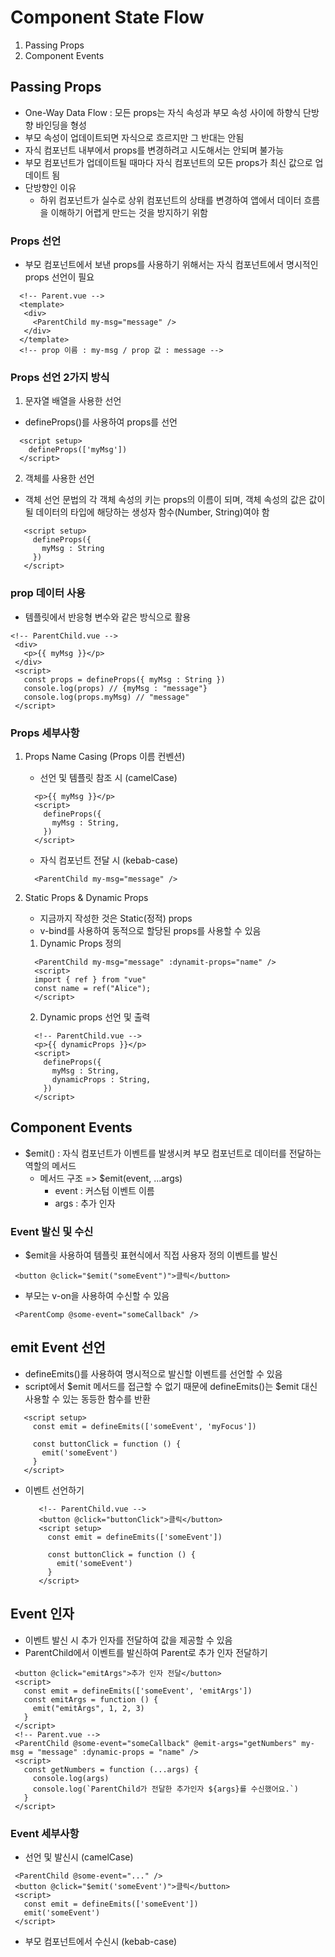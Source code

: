 # Component State Flow

 1. Passing Props
 2. Component Events

## Passing Props

 - One-Way Data Flow : 모든 props는 자식 속성과 부모 속성 사이에 하향식 단방향 바인딩을 형성
 - 부모 속성이 업데이트되면 자식으로 흐르지만 그 반대는 안됨
 - 자식 컴포넌트 내부에서 props를 변경하려고 시도해서는 안되며 불가능
 - 부모 컴포넌트가 업데이트될 때마다 자식 컴포넌트의 모든 props가 최신 값으로 업데이트 됨
 - 단방향인 이유
   - 하위 컴포넌트가 실수로 상위 컴포넌트의 상태를 변경하여 앱에서 데이터 흐름을 이해하기 어렵게 만드는 것을 방지하기 위함

### Props 선언

 - 부모 컴포넌트에서 보낸 props를 사용하기 위해서는 자식 컴포넌트에서 명시적인 props 선언이 필요
 ```vue
   <!-- Parent.vue -->
   <template>
    <div>
      <ParentChild my-msg="message" />
    </div>
   </template>
   <!-- prop 이름 : my-msg / prop 값 : message -->
 ```

### Props 선언 2가지 방식

 1. 문자열 배열을 사용한 선언
  - defineProps()를 사용하여 props를 선언
  ```vue
    <script setup>
      defineProps(['myMsg'])
    </script>
  ```
 2. 객체를 사용한 선언
 - 객체 선언 문법의 각 객체 속성의 키는 props의 이름이 되며, 객체 속성의 값은 값이 될 데이터의 타입에 해당하는 생성자 함수(Number, String)여야 함
 ```vue
    <script setup>
      defineProps({
        myMsg : String
      })
    </script>
 ```

### prop 데이터 사용

 - 템플릿에서 반응형 변수와 같은 방식으로 활용
 ```vue
 <!-- ParentChild.vue -->
  <div>
    <p>{{ myMsg }}</p>
  </div>
  <script>
    const props = defineProps({ myMsg : String })
    console.log(props) // {myMsg : "message"}
    console.log(props.myMsg) // "message"
  </script>
 ```

### Props 세부사항

 1. Props Name Casing (Props 이름 컨벤션)
    - 선언 및 템플릿 참조 시 (camelCase)
    ```Vue
      <p>{{ myMsg }}</p>
      <script>
        defineProps({
          myMsg : String,
        })
      </script>
    ```
    - 자식 컴포넌트 전달 시 (kebab-case)
    ```vue
      <ParentChild my-msg="message" />
    ```

 2. Static Props & Dynamic Props
    - 지금까지 작성한 것은 Static(정적) props
    - v-bind를 사용하여 동적으로 할당된 props를 사용할 수 있음

    1. Dynamic Props 정의
    ```Vue
      <ParentChild my-msg="message" :dynamit-props="name" />
      <script>
      import { ref } from "vue"
      const name = ref("Alice");
      </script>
    ```

    2. Dynamic props 선언 및 출력
    ```vue
      <!-- ParentChild.vue -->
      <p>{{ dynamicProps }}</p>
      <script>
        defineProps({
          myMsg : String,
          dynamicProps : String,
        })
      </script>
    ```

## Component Events

 - $emit() : 자식 컴포넌트가 이벤트를 발생시켜 부모 컴포넌트로 데이터를 전달하는 역할의 메서드
   - 메서드 구조 => $emit(event, ...args)
     - event : 커스텀 이벤트 이름
     - args : 추가 인자

### Event 발신 및 수신

 - $emit을 사용하여 템플릿 표현식에서 직접 사용자 정의 이벤트를 발신
 ```vue
  <button @click="$emit("someEvent")">클릭</button>
 ```
 - 부모는 v-on을 사용하여 수신할 수 있음
 ```vue
  <ParentComp @some-event="someCallback" />
 ```

## emit Event 선언

 - defineEmits()를 사용하여 명시적으로 발신할 이벤트를 선언할 수 있음
 - script에서 $emit 메서드를 접근할 수 없기 때문에 defineEmits()는 $emit 대신 사용할 수 있는 동등한 함수를 반환

 ```vue
    <script setup>
      const emit = defineEmits(['someEvent', 'myFocus'])

      const buttonClick = function () {
        emit('someEvent')
      }
    </script>
 ```

 - 이벤트 선언하기
   ```vue
      <!-- ParentChild.vue -->
      <button @click="buttonClick">클릭</button>
      <script setup>
        const emit = defineEmits(['someEvent'])

        const buttonClick = function () {
          emit('someEvent')
        }
      </script>
   ```

## Event 인자

 - 이벤트 발신 시 추가 인자를 전달하여 값을 제공할 수 있음
 - ParentChild에서 이벤트를 발신하여 Parent로 추가 인자 전달하기
 ```vue
  <button @click="emitArgs">추가 인자 전달</button>
  <script>
    const emit = defineEmits(['someEvent', 'emitArgs'])
    const emitArgs = function () {
      emit("emitArgs", 1, 2, 3)
    }
  </script>
  <!-- Parent.vue -->
  <ParentChild @some-event="someCallback" @emit-args="getNumbers" my-msg = "message" :dynamic-props = "name" />
  <script>
    const getNumbers = function (...args) {
      console.log(args)
      console.log(`ParentChild가 전달한 추가인자 ${args}를 수신했어요.`)
    }
  </script>
 ```

### Event 세부사항

 - 선언 및 발신시 (camelCase)
 ```vue
  <ParentChild @some-event="..." />
  <button @click="$emit('someEvent')">클릭</button>
  <script>
    const emit = defineEmits(['someEvent'])
    emit('someEvent')
  </script>
 ```
 - 부모 컴포넌트에서 수신시 (kebab-case)
